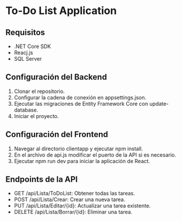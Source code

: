 
# To-Do List Application
## Requisitos
- .NET Core SDK
- Reacj.js
- SQL Server
## Configuración del Backend
1. Clonar el repositorio.
2. Configurar la cadena de conexión en appsettings.json.
3. Ejecutar las migraciones de Entity Framework Core con update-database.
4. Iniciar el proyecto.
## Configuración del Frontend
1. Navegar al directorio clientapp y ejecutar npm install.
2. En el archivo de api.js modificar el puerto de la API si es necesario.
2. Ejecutar npm run dev para iniciar la aplicación de React.
## Endpoints de la API
- GET /api/Lista/ToDoList: Obtener todas las tareas.
- POST /api/Lista/Crear: Crear una nueva tarea.
- PUT /api/Lista/Editar/{id}: Actualizar una tarea existente.
- DELETE /api/Lista/Borrar/{id}: Eliminar una tarea.
